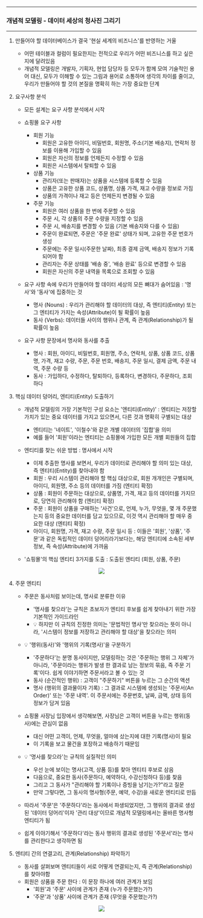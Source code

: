 -----
### 개념적 모델링 - 데이터 세상의 청사진 그리기
-----
1. 만들어야 할 데이터베이스가 결국 '현실 세계의 비즈니스'를 반영하는 거울
   - 어떤 테이블과 컬럼이 필요한지는 전적으로 우리가 어떤 비즈니스를 하고 싶은지에 달려있음
   - 개념적 모델링은 개발자, 기획자, 현업 담당자 등 모두가 함께 모여 기술적인 용어 대신, 모두가 이해할 수 있는 그림과 용어로 소통하며 생각의 차이를 줄이고, 우리가 만들어야 할 것의 본질을 명확히 하는 가장 중요한 단계

2. 요구사항 분석
    - 모든 설계는 요구 사항 분석에서 시작
    - 쇼핑몰 요구 사항
       + 회원 기능
          * 회원은 고유한 아이디, 비밀번호, 회원명, 주소(기본 배송지), 연락처 정보를 이용해 가입할 수 있음
          * 회원은 자신의 정보를 언제든지 수정할 수 있음
          * 회원은 시스템에서 탈퇴할 수 있음
       + 상품 기능
          * 관리자(또는 판매자)는 상품을 시스템에 등록할 수 있음
          * 상품은 고유한 상품 코드, 상품명, 상품 가격, 재고 수량을 정보로 가짐
          * 상품의 가격이나 재고 등은 언제든지 변경될 수 있음
       + 주문 기능
          * 회원은 여러 상품을 한 번에 주문할 수 있음
          * 주문 시, 각 상품의 주문 수량을 지정할 수 있음
          * 주문 시, 배송지를 변경할 수 있음 (기본 배송지와 다를 수 있음)
          * 주문이 완료되면, 주문은 '주문 완료' 상태가 되며, 고유한 주문 번호가 생성
          * 주문에는 주문 일시(주문한 날짜), 최종 결제 금액, 배송지 정보가 기록되어야 함
          * 관리자는 주문 상태를 '배송 중', '배송 완료' 등으로 변경할 수 있음
          * 회원은 자신의 주문 내역을 목록으로 조회할 수 있음

   - 요구 사항 속에 우리가 만들어야 할 데이터 세상의 모든 뼈대가 숨어있음 : '명사'와 '동사'에 집중하는 것
     + 명사 (Nouns) : 우리가 관리해야 할 데이터의 대상, 즉 엔티티(Entity) 또는 그 엔티티가 가지는 속성(Attribute)이 될 확률이 높음
     + 동사 (Verbs): 데이터들 사이의 행위나 관계, 즉 관계(Relationship)가 될 확률이 높음

   - 요구 사항 문장에서 명사와 동사를 추출
      + 명사 : 회원, 아이디, 비밀번호, 회원명, 주소, 연락처, 상품, 상품 코드, 상품명, 가격, 재고 수량, 주문, 주문 번호, 배송지, 주문 일시, 결제 금액, 주문 내역, 주문 수량 등
      + 동사 : 가입하다, 수정하다, 탈퇴하다, 등록하다, 변경하다, 주문하다, 조회하다

3. 핵심 데이터 덩어리, 엔티티(Entity) 도출하기
   - 개념적 모델링의 가장 기본적인 구성 요소는 '엔티티(Entity)' : 엔티티는 저장할 가치가 있는 중요 데이터를 가지고 있으면서, 다른 것과 명확히 구별되는 대상
     + 엔티티는 '네이트', '이철수'와 같은 개별 데이터의 '집합'을 의미
     + 예를 들어 '회원'이라는 엔티티는 쇼핑몰에 가입한 모든 개별 회원들의 집합

   - 엔티티를 찾는 쉬운 방법 : 명사에서 시작
      + 이제 추출한 명사를 보면서, 우리가 데이터로 관리해야 할 의미 있는 대상, 즉 엔티티(Entity)를 찾아내야 함 
      + 회원 : 우리 시스템이 관리해야 할 핵심 대상으로, 회원 개개인은 구별되며, 아이디, 회원명, 주소 등의 데이터를 가짐 (엔티티 확정)
      + 상품 : 회원이 주문하는 대상으로, 상품명, 가격, 재고 등의 데이터를 가지므로, 당연히 관리해야 함 (엔티티 확정)
      + 주문 : 회원이 상품을 구매하는 '사건'으로, 언제, 누가, 무엇을, 몇 개 주문했는지 등의 중요한 데이터를 담고 있으므로, 이것 역시 관리해야 할 매우 중요한 대상 (엔티티 확정)
      + 아이디, 회원명, 가격, 재고 수량, 주문 일시 등 : 이들은 '회원', '상품', '주문'과 같은 독립적인 데이터 덩어리라기보다는, 해당 엔티티에 소속된 세부 정보, 즉 속성(Attribute)에 가까움

   - '쇼핑몰'의 핵심 엔티티 3가지를 도출 : 도출된 엔티티 (회원, 상품, 주문)
<div align="center">
<img src="https://github.com/user-attachments/assets/20498d3f-5641-4d25-a19e-2627b9be177e">
</div>

4. 주문 엔티티
   - 주문은 동사처럼 보이는데, 명사로 분류한 이유
     + '명사를 찾으라'는 규칙은 초보자가 엔티티 후보를 쉽게 찾아내기 위한 가장 기본적인 가이드라인
     + 💡 하지만 이 규칙의 진정한 의미는 '문법적인 명사'만 찾으라는 뜻이 아니라, '시스템이 정보를 저장하고 관리해야 할 대상'을 찾으라는 의미

   - 💡 '행위(동사)'와 '행위의 기록(명사)'을 구분하기
     + '주문하다'는 분명 동사이지만, 모델링하는 것은 '주문하는 행위 그 자체'가 아니라, '주문이라는 행위가 발생 한 결과로 남는 정보의 묶음, 즉 주문 기록'이다. 쉽게 이야기하면 주문서라고 볼 수 있는 것
     + 동사 (순간적인 행위) : 고객이 "주문하기" 버튼을 누르는 그 순간의 액션
     + 명사 (행위의 결과물이자 기록) : 그 결과로 시스템에 생성되는 '주문서(An Order)' 또는 '주문 내역'. 이 주문서에는 주문번호, 날짜, 금액, 상태 등의 정보가 담겨 있음

   - 쇼핑몰 사장님 입장에서 생각해보면, 사장님은 고객이 버튼을 누르는 행위(동사)에는 관심이 없음
     + 대신 어떤 고객이, 언제, 무엇을, 얼마에 샀는지에 대한 기록(명사)이 필요
     + 이 기록을 보고 물건을 포장하고 배송하기 때문임

   - 💡 '명사를 찾으라'는 규칙의 실질적인 의미
     + 우선 눈에 보이는 명사(고객, 상품 등)를 찾아 엔티티 후보로 삼음
     + 다음으로, 중요한 동사(주문하다, 예약하다, 수강신청하다 등)를 찾음
     + 그리고 그 동사가 "관리해야 할 기록이나 증빙을 남기는가?"라고 질문
     + 만약 그렇다면, 그 동사의 명사형(주문, 예약, 수강)을 새로운 엔티티로 만듬
       
   - 따라서 '주문'은 '주문하다'라는 동사에서 파생되었지만, 그 행위의 결과로 생성된 '데이터 덩어리'이자 '관리 대상'이므로 개념적 모델링에서는 올바른 명사형 엔티티가 됨
   - 쉽게 이야기해서 '주문하다'라는 동사 행위의 결과로 생성된 '주문서'라는 명사를 관리한다고 생각하면 됨

5. 엔티티 간의 연결고리, 관계(Relationship) 파악하기
   - 동사를 살펴보며 엔티티들이 서로 어떻게 연결되는지, 즉 관계(Relationship)를 찾아야함
   - 회원은 상품을 주문 한다 : 이 문장 하나에 여러 관계가 보임
      + '회원'과 '주문' 사이에 관계가 존재 (누가 주문했는가?)
      + '주문'과 '상품' 사이에 관계가 존재 (무엇을 주문했는가?)
<div align="center">
<img src="https://github.com/user-attachments/assets/ca86f40a-e726-4947-ba33-1e426fec8682">
</div>
